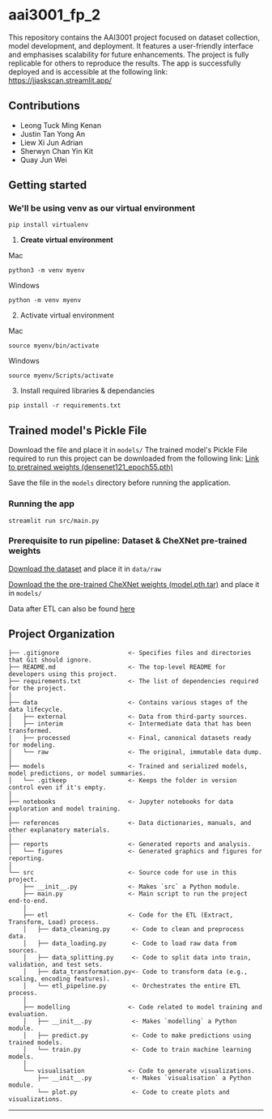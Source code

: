 # aai3001_fp_2

This repository contains the AAI3001 project focused on dataset collection, model development, and deployment. It features a user-friendly interface and emphasises scalability for future enhancements. The project is fully replicable for others to reproduce the results. The app is successfully deployed and is accessible at the following link: https://jjaskscan.streamlit.app/

## Contributions
- Leong Tuck Ming Kenan
- Justin Tan Yong An
- Liew Xi Jun Adrian
- Sherwyn Chan Yin Kit
- Quay Jun Wei

## Getting started

### We'll be using venv as our virtual environment
```
pip install virtualenv
```

1. **Create virtual environment**

Mac
```
python3 -m venv myenv
```

Windows
```
python -m venv myenv
```

2. Activate virtual environment

Mac
```
source myenv/bin/activate
```

Windows
```
source myenv/Scripts/activate
```



3. Install required libraries & dependancies 
```
pip install -r requirements.txt
```

## Trained model's Pickle File

Download the file and place it in `models/`
The trained model's Pickle File required to run this project can be downloaded from the following link: [Link to pretrained weights (densenet121_epoch55.pth)](https://sitsingaporetechedu-my.sharepoint.com/:f:/g/personal/2302675_sit_singaporetech_edu_sg/EndudpPedUlBlZYnWYBbiGsB2X4TxlXXXq_nJikX4AQVOw?e=avVkyn)

Save the file in the `models` directory before running the application.

### Running the app
```
streamlit run src/main.py
```

### Prerequisite to run pipeline: Dataset & CheXNet pre-trained weights 

[Download the dataset](https://www.kaggle.com/datasets/nih-chest-xrays/data/data) and place it in `data/raw`

[Download the the pre-trained CheXNet weights (model.pth.tar)](https://sitsingaporetechedu-my.sharepoint.com/:f:/g/personal/2302675_sit_singaporetech_edu_sg/EndudpPedUlBlZYnWYBbiGsB2X4TxlXXXq_nJikX4AQVOw?e=avVkyn) and place it in `models/`


Data after ETL can also be found [here](https://sitsingaporetechedu-my.sharepoint.com/:f:/g/personal/2302675_sit_singaporetech_edu_sg/EmBJrHsqQRRNoutqXWeKZX8B-GnWXdQ4TsfdSfwK6rD9vQ?e=bAcRq7)
## Project Organization

```
├── .gitignore                   <- Specifies files and directories that Git should ignore.
├── README.md                    <- The top-level README for developers using this project.
├── requirements.txt             <- The list of dependencies required for the project.
│
├── data                         <- Contains various stages of the data lifecycle.
│   ├── external                 <- Data from third-party sources.
│   ├── interim                  <- Intermediate data that has been transformed.
│   ├── processed                <- Final, canonical datasets ready for modeling.
│   └── raw                      <- The original, immutable data dump.
│
├── models                       <- Trained and serialized models, model predictions, or model summaries.
│   └── .gitkeep                 <- Keeps the folder in version control even if it's empty.
│
├── notebooks                    <- Jupyter notebooks for data exploration and model training.
│
├── references                   <- Data dictionaries, manuals, and other explanatory materials.
│
├── reports                      <- Generated reports and analysis.
│   └── figures                  <- Generated graphics and figures for reporting.
│
└── src                          <- Source code for use in this project.
    ├── __init__.py              <- Makes `src` a Python module.
    ├── main.py                  <- Main script to run the project end-to-end.
    │
    ├── etl                      <- Code for the ETL (Extract, Transform, Load) process.
    │   ├── data_cleaning.py      <- Code to clean and preprocess data.
    │   ├── data_loading.py       <- Code to load raw data from sources.
    │   ├── data_splitting.py     <- Code to split data into train, validation, and test sets.
    │   ├── data_transformation.py<- Code to transform data (e.g., scaling, encoding features).
    │   └── etl_pipeline.py       <- Orchestrates the entire ETL process.
    │
    ├── modelling                <- Code related to model training and evaluation.
    │   ├── __init__.py           <- Makes `modelling` a Python module.
    │   ├── predict.py            <- Code to make predictions using trained models.
    │   └── train.py              <- Code to train machine learning models.
    │
    └── visualisation            <- Code to generate visualizations.
        ├── __init__.py           <- Makes `visualisation` a Python module.
        └── plot.py               <- Code to create plots and visualizations.

```

--------

